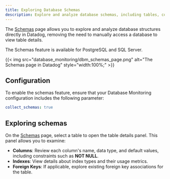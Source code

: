 ```yaml
---
title: Exploring Database Schemas
description: Explore and analyze database schemas, including tables, columns, and indexes.
---
```


The [Schemas][1] page allows you to explore and analyze database structures directly in Datadog, removing the need to manually access a database to view table details.

<div class="alert alert-info">The Schemas feature is available for PostgreSQL and SQL Server.</div>

{{< img src="database_monitoring/dbm_schemas_page.png" alt="The Schemas page in Datadog" style="width:100%;" >}}

## Configuration

To enable the schemas feature, ensure that your Database Monitoring configuration includes the following parameter:

```yaml
collect_schemas: true
```

## Exploring schemas

On the [Schemas][1] page, select a table to open the table details panel. This panel allows you to examine:

- **Columns**: Review each column's name, data type, and default values, including constraints such as **NOT NULL**.
- **Indexes**: View details about index types and their usage metrics.
- **Foreign Keys**: If applicable, explore existing foreign key associations for the table.

[1]: https://app.datadoghq.com/databases/schemas
[2]: https://app.datadoghq.com/databases/list